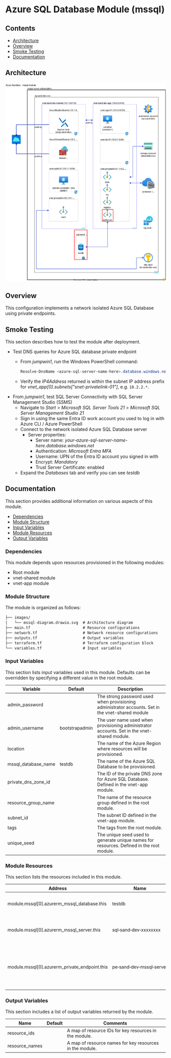 # Azure SQL Database Module (mssql)

## Contents

* [Architecture](#architecture)
* [Overview](#overview)
* [Smoke Testing](#smoke-testing)
* [Documentation](#documentation)

## Architecture

![mssql-diagram](./images/mssql-diagram.drawio.svg)

## Overview

This configuration implements a network isolated Azure SQL Database using private endpoints.

## Smoke Testing

This section describes how to test the module after deployment.

* Test DNS queries for Azure SQL database private endpoint
  * From *jumpwin1*, run the Windows PowerShell command:
  
    ```powershell
    Resolve-DnsName <azure-sql-server-name-here>.database.windows.net
    ```

  * Verify the *IP4Address* returned is within the subnet IP address prefix for *vnet_app[0].subnets["snet-privatelink-01"]*, e.g. `10.2.2.*`.
* From *jumpwin1*, test SQL Server Connectivity with SQL Server Management Studio (SSMS)
  * Navigate to *Start* > *Microsoft SQL Server Tools 21* > *Microsoft SQL Server Management Studio 21*
  * Sign in using the same Entra ID work account you used to log in with Azure CLI / Azure PowerShell
  * Connect to the network isolated Azure SQL Database server
    * Server properties:
      * Server name: *your-azure-sql-server-name-here.database.windows.net*
      * Authentication: *Microsoft Entra MFA*
      * Username: UPN of the Entra ID account you signed in with
      * Encrypt: *Mandatory*
      * Trust Server Certificate: enabled
  * Expand the *Databases* tab and verify you can see *testdb*

## Documentation

This section provides additional information on various aspects of this module.

* [Dependencies](#dependencies)
* [Module Structure](#module-structure)
* [Input Variables](#input-variables)
* [Module Resources](#module-resources)
* [Output Variables](#output-variables)

### Dependencies

This module depends upon resources provisioned in the following modules:

* Root module
* vnet-shared module
* vnet-app module

### Module Structure

The module is organized as follows:

```plaintext
├── images/
|   └── mssql-diagram.drawio.svg  # Architecture diagram
├── main.tf                       # Resource configurations
├── network.tf                    # Network resource configurations
├── outputs.tf                    # Output variables
├── terraform.tf                  # Terraform configuration block
└── variables.tf                  # Input variables
```

### Input Variables

This section lists input variables used in this module. Defaults can be overridden by specifying a different value in the root module.

Variable | Default | Description
--- | --- | ---
admin_password | | The strong password used when provisioning administrator accounts. Set in the vnet-shared module
admin_username | bootstrapadmin | The user name used when provisioning administrator accounts. Set in the vnet-shared module.
location | | The name of the Azure Region where resources will be provisioned.
mssql_database_name | testdb | The name of the Azure SQL Database to be provisioned.
private_dns_zone_id | | The ID of the private DNS zone for Azure SQL Database. Defined in the vnet-app module.
resource_group_name | | The name of the resource group defined in the root module.
subnet_id | | The subnet ID defined in the vnet-app module.
tags | |  The tags from the root module.
unique_seed | | The unique seed used to generate unique names for resources. Defined in the root module.

### Module Resources

This section lists the resources included in this module.

Address | Name | Notes
--- | --- | ---
module.mssql[0].azurerm_mssql_database.this | testdb | The Azure SQL Database.
module.mssql[0].azurerm_mssql_server.this | sql&#8209;sand&#8209;dev&#8209;xxxxxxxx | The Azure SQL logical server.
module.mssql[0].azurerm_private_endpoint.this | pe&#8209;sand&#8209;dev&#8209;mssql&#8209;server | The private endpoint for the Azure SQL logical server.

### Output Variables

This section includes a list of output variables returned by the module.

Name | Default | Comments
--- | --- | ---
resource_ids | | A map of resource IDs for key resources in the module.
resource_names | | A map of resource names for key resources in the module.
